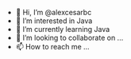 - 👋 Hi, I’m @alexcesarbc
- 👀 I’m interested in Java
- 🌱 I’m currently learning Java
- 💞️ I’m looking to collaborate on ...
- 📫 How to reach me ...

<!---
alexcesarbc/alexcesarbc is a ✨ special ✨ repository because its `README.md` (this file) appears on your GitHub profile.
You can click the Preview link to take a look at your changes.
--->
